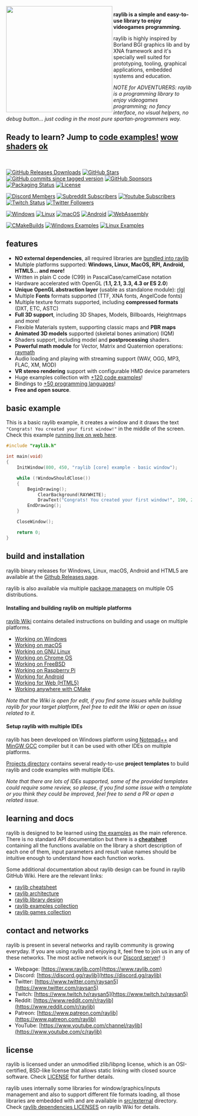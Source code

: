 <img align="left" src="https://github.com/raysan5/raylib/blob/master/logo/raylib_logo_animation.gif" width="288px">

**raylib is a simple and easy-to-use library to enjoy videogames programming.**

raylib is highly inspired by Borland BGI graphics lib and by XNA framework and it's specially well suited for prototyping, tooling, graphical applications, embedded systems and education.

*NOTE for ADVENTURERS: raylib is a programming library to enjoy videogames programming; no fancy interface, no visual helpers, no debug button... just coding in the most pure spartan-programmers way.*

Ready to learn? Jump to [code examples!](https://www.raylib.com/examples.html)
[wow](https://nova.app/)
[shaders](https://reshade.me/)
[ok](https://github.com/joshuaword2alt/reapack)
---

<br>

[![GitHub Releases Downloads](https://img.shields.io/github/downloads/raysan5/raylib/total)](https://github.com/raysan5/raylib/releases)
[![GitHub Stars](https://img.shields.io/github/stars/raysan5/raylib?style=flat&label=stars)](https://github.com/raysan5/raylib/stargazers)
[![GitHub commits since tagged version](https://img.shields.io/github/commits-since/raysan5/raylib/4.2.0)](https://github.com/raysan5/raylib/commits/master)
[![GitHub Sponsors](https://img.shields.io/github/sponsors/raysan5?label=sponsors)](https://github.com/sponsors/raysan5)
[![Packaging Status](https://repology.org/badge/tiny-repos/raylib.svg)](https://repology.org/project/raylib/versions)
[![License](https://img.shields.io/badge/license-zlib%2Flibpng-blue.svg)](LICENSE)

[![Discord Members](https://img.shields.io/discord/426912293134270465.svg?label=Discord&logo=discord)](https://discord.gg/raylib)
[![Subreddit Subscribers](https://img.shields.io/reddit/subreddit-subscribers/raylib?label=reddit%20r%2Fraylib&logo=reddit)](https://www.reddit.com/r/raylib/)
[![Youtube Subscribers](https://img.shields.io/youtube/channel/subscribers/UC8WIBkhYb5sBNqXO1mZ7WSQ?style=flat&label=Youtube&logo=youtube)](https://www.youtube.com/c/raylib)
[![Twitch Status](https://img.shields.io/twitch/status/raysan5?style=flat&label=Twitch&logo=twitch)](https://www.twitch.tv/raysan5)
[![Twitter Followers](https://img.shields.io/twitter/follow/raysan5?style=flat&label=@raysan5&color=1da1f2&logo=twitter)](https://twitter.com/raysan5)


[![Windows](https://github.com/raysan5/raylib/workflows/Windows/badge.svg)](https://github.com/raysan5/raylib/actions?query=workflow%3AWindows)
[![Linux](https://github.com/raysan5/raylib/workflows/Linux/badge.svg)](https://github.com/raysan5/raylib/actions?query=workflow%3ALinux)
[![macOS](https://github.com/raysan5/raylib/workflows/macOS/badge.svg)](https://github.com/raysan5/raylib/actions?query=workflow%3AmacOS)
[![Android](https://github.com/raysan5/raylib/workflows/Android/badge.svg)](https://github.com/raysan5/raylib/actions?query=workflow%3AAndroid)
[![WebAssembly](https://github.com/raysan5/raylib/workflows/WebAssembly/badge.svg)](https://github.com/raysan5/raylib/actions?query=workflow%3AWebAssembly)

[![CMakeBuilds](https://github.com/raysan5/raylib/workflows/CMakeBuilds/badge.svg)](https://github.com/raysan5/raylib/actions?query=workflow%3ACMakeBuilds)
[![Windows Examples](https://github.com/raysan5/raylib/actions/workflows/windows_examples.yml/badge.svg)](https://github.com/raysan5/raylib/actions/workflows/windows_examples.yml)
[![Linux Examples](https://github.com/raysan5/raylib/actions/workflows/linux_examples.yml/badge.svg)](https://github.com/raysan5/raylib/actions/workflows/linux_examples.yml)

features
--------
  - **NO external dependencies**, all required libraries are [bundled into raylib](https://github.com/raysan5/raylib/tree/master/src/external)
  - Multiple platforms supported: **Windows, Linux, MacOS, RPI, Android, HTML5... and more!**
  - Written in plain C code (C99) in PascalCase/camelCase notation
  - Hardware accelerated with OpenGL (**1.1, 2.1, 3.3, 4.3 or ES 2.0**)
  - **Unique OpenGL abstraction layer** (usable as standalone module): [rlgl](https://github.com/raysan5/raylib/blob/master/src/rlgl.h)
  - Multiple **Fonts** formats supported (TTF, XNA fonts, AngelCode fonts)
  - Multiple texture formats supported, including **compressed formats** (DXT, ETC, ASTC)
  - **Full 3D support**, including 3D Shapes, Models, Billboards, Heightmaps and more! 
  - Flexible Materials system, supporting classic maps and **PBR maps**
  - **Animated 3D models** supported (skeletal bones animation) (IQM)
  - Shaders support, including model and **postprocessing** shaders.
  - **Powerful math module** for Vector, Matrix and Quaternion operations: [raymath](https://github.com/raysan5/raylib/blob/master/src/raymath.h)
  - Audio loading and playing with streaming support (WAV, OGG, MP3, FLAC, XM, MOD)
  - **VR stereo rendering** support with configurable HMD device parameters
  - Huge examples collection with [+120 code examples](https://github.com/raysan5/raylib/tree/master/examples)!
  - Bindings to [+50 programming languages](https://github.com/raysan5/raylib/blob/master/BINDINGS.md)!
  - **Free and open source**.

basic example
--------------
This is a basic raylib example, it creates a window and it draws the text `"Congrats! You created your first window!"` in the middle of the screen. Check this example [running live on web here](https://www.raylib.com/examples/core/loader.html?name=core_basic_window).
```c
#include "raylib.h"

int main(void)
{
    InitWindow(800, 450, "raylib [core] example - basic window");

    while (!WindowShouldClose())
    {
        BeginDrawing();
            ClearBackground(RAYWHITE);
            DrawText("Congrats! You created your first window!", 190, 200, 20, LIGHTGRAY);
        EndDrawing();
    }

    CloseWindow();

    return 0;
}
```

build and installation
----------------------

raylib binary releases for Windows, Linux, macOS, Android and HTML5 are available at the [Github Releases page](https://github.com/raysan5/raylib/releases).

raylib is also available via multiple [package managers](https://github.com/raysan5/raylib/issues/613) on multiple OS distributions.

#### Installing and building raylib on multiple platforms

[raylib Wiki](https://github.com/raysan5/raylib/wiki#development-platforms) contains detailed instructions on building and usage on multiple platforms.

 - [Working on Windows](https://github.com/raysan5/raylib/wiki/Working-on-Windows)
 - [Working on macOS](https://github.com/raysan5/raylib/wiki/Working-on-macOS)
 - [Working on GNU Linux](https://github.com/raysan5/raylib/wiki/Working-on-GNU-Linux)
 - [Working on Chrome OS](https://github.com/raysan5/raylib/wiki/Working-on-Chrome-OS)
 - [Working on FreeBSD](https://github.com/raysan5/raylib/wiki/Working-on-FreeBSD)
 - [Working on Raspberry Pi](https://github.com/raysan5/raylib/wiki/Working-on-Raspberry-Pi)
 - [Working for Android](https://github.com/raysan5/raylib/wiki/Working-for-Android)
 - [Working for Web (HTML5)](https://github.com/raysan5/raylib/wiki/Working-for-Web-(HTML5))
 - [Working anywhere with CMake](https://github.com/raysan5/raylib/wiki/Working-with-CMake)

*Note that the Wiki is open for edit, if you find some issues while building raylib for your target platform, feel free to edit the Wiki or open an issue related to it.*

#### Setup raylib with multiple IDEs

raylib has been developed on Windows platform using [Notepad++](https://notepad-plus-plus.org/) and [MinGW GCC](https://www.mingw-w64.org/) compiler but it can be used with other IDEs on multiple platforms.

[Projects directory](https://github.com/raysan5/raylib/tree/master/projects) contains several ready-to-use **project templates** to build raylib and code examples with multiple IDEs.

*Note that there are lots of IDEs supported, some of the provided templates could require some review, so please, if you find some issue with a template or you think they could be improved, feel free to send a PR or open a related issue.*

learning and docs
------------------

raylib is designed to be learned using [the examples](https://github.com/raysan5/raylib/tree/master/examples) as the main reference. There is no standard API documentation but there is a [**cheatsheet**](https://www.raylib.com/cheatsheet/cheatsheet.html) containing all the functions available on the library a short description of each one of them, input parameters and result value names should be intuitive enough to understand how each function works. 

Some additional documentation about raylib design can be found in raylib GitHub Wiki. Here are the relevant links:

 - [raylib cheatsheet](https://www.raylib.com/cheatsheet/cheatsheet.html)
 - [raylib architecture](https://github.com/raysan5/raylib/wiki/raylib-architecture)
 - [raylib library design](https://github.com/raysan5/raylib/wiki)
 - [raylib examples collection](https://github.com/raysan5/raylib/tree/master/examples)
 - [raylib games collection](https://github.com/raysan5/raylib-games)


contact and networks
---------------------

raylib is present in several networks and raylib community is growing everyday. If you are using raylib and enjoying it, feel free to join us in any of these networks. The most active network is our [Discord server](https://discord.gg/raylib)! :)

 - Webpage: [https://www.raylib.com](https://www.raylib.com)
 - Discord: [https://discord.gg/raylib](https://discord.gg/raylib)
 - Twitter: [https://www.twitter.com/raysan5](https://www.twitter.com/raysan5)
 - Twitch:  [https://www.twitch.tv/raysan5](https://www.twitch.tv/raysan5)
 - Reddit:  [https://www.reddit.com/r/raylib](https://www.reddit.com/r/raylib)
 - Patreon: [https://www.patreon.com/raylib](https://www.patreon.com/raylib)
 - YouTube: [https://www.youtube.com/channel/raylib](https://www.youtube.com/c/raylib)

license
-------

raylib is licensed under an unmodified zlib/libpng license, which is an OSI-certified, BSD-like license that allows static linking with closed source software. Check [LICENSE](LICENSE) for further details.

raylib uses internally some libraries for window/graphics/inputs management and also to support different file formats loading, all those libraries are embedded with and are available in [src/external](https://github.com/raysan5/raylib/tree/master/src/external) directory. Check [raylib dependencies LICENSES](https://github.com/raysan5/raylib/wiki/raylib-dependencies) on raylib Wiki for details.
